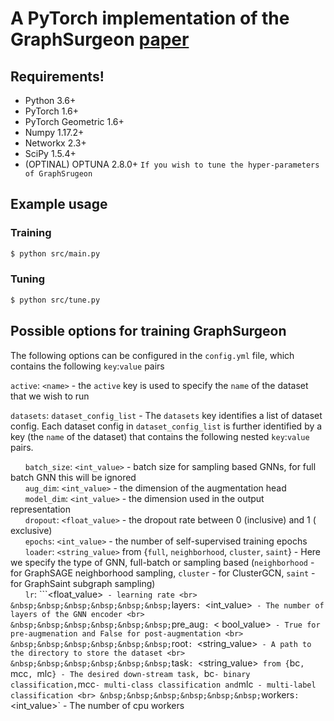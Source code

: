 # A PyTorch implementation of the GraphSurgeon [paper](https://arxiv.org/abs/2108.10420)

## Requirements!

- Python 3.6+
- PyTorch 1.6+
- PyTorch Geometric 1.6+
- Numpy 1.17.2+
- Networkx 2.3+
- SciPy 1.5.4+
- (OPTINAL) OPTUNA 2.8.0+ ```If you wish to tune the hyper-parameters of GraphSrugeon```

## Example usage

### Training

```sh
$ python src/main.py
```

### Tuning

```sh
$ python src/tune.py
```

## Possible options for training GraphSurgeon

The following options can be configured in the ```config.yml``` file, which contains the following ```key```:```value```
pairs

`active`: `<name>` - the `active` key is used to specify the `name` of the dataset that we wish to run <br>

`datasets`: `dataset_config_list` - The `datasets` key identifies a list of dataset config. Each dataset config in
`dataset_config_list` is further identified by a key (the `name` of the dataset) that contains the following nested
`key`:`value` pairs. <br>

&nbsp;&nbsp;&nbsp;&nbsp;&nbsp;&nbsp;`batch_size`: `<int_value>` - batch size for sampling based GNNs, for full batch GNN
this will be ignored <br>
&nbsp;&nbsp;&nbsp;&nbsp;&nbsp;&nbsp;`aug_dim`: `<int_value>` - the dimension of the augmentation head <br>
&nbsp;&nbsp;&nbsp;&nbsp;&nbsp;&nbsp;`model_dim`: `<int_value>` - the dimension used in the output representation <br>
&nbsp;&nbsp;&nbsp;&nbsp;&nbsp;&nbsp;`dropout`: `<float_value>` - the dropout rate between 0 (inclusive) and 1 (
exclusive) <br>
&nbsp;&nbsp;&nbsp;&nbsp;&nbsp;&nbsp;`epochs`: `<int_value>` - the number of self-supervised training epochs <br>
&nbsp;&nbsp;&nbsp;&nbsp;&nbsp;&nbsp;`loader`: `<string_value>` from {`full`, `neighborhood`, `cluster`, `saint`} - Here
we specify the type of GNN, full-batch or sampling based (`neighborhood` - for GraphSAGE neighborhood
sampling, `cluster` - for ClusterGCN, `saint` - for GraphSaint subgraph sampling) <br>
&nbsp;&nbsp;&nbsp;&nbsp;&nbsp;&nbsp;`lr`: ```<float_value>` - learning rate <br>
&nbsp;&nbsp;&nbsp;&nbsp;&nbsp;&nbsp;`layers`: `<int_value>` - The number of layers of the GNN encoder <br>
&nbsp;&nbsp;&nbsp;&nbsp;&nbsp;&nbsp;`pre_aug`: `<
bool_value>` - True for pre-augmenation and False for post-augmentation <br>
&nbsp;&nbsp;&nbsp;&nbsp;&nbsp;&nbsp;`root`: `<string_value>` - A path to the directory to store the dataset <br>
&nbsp;&nbsp;&nbsp;&nbsp;&nbsp;&nbsp;`task`: `<string_value>` from {`bc`, `mcc`, `mlc`} - The desired down-stream task,
`bc` - binary classification, `mcc` - multi-class classification and
`mlc` - multi-label classification <br>
&nbsp;&nbsp;&nbsp;&nbsp;&nbsp;&nbsp;`workers`: `<int_value>` - The number of cpu workers<br>



